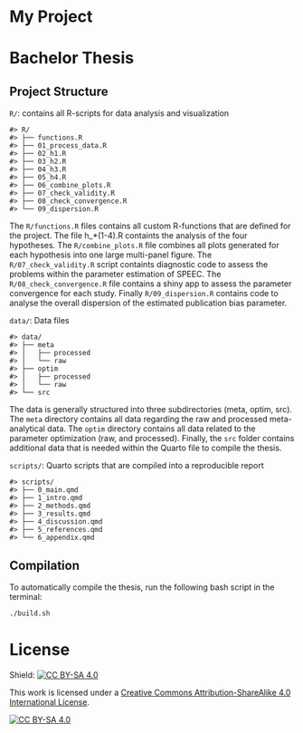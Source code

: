 # My Project


# Bachelor Thesis

## Project Structure

`R/`: contains all R-scripts for data analysis and visualization

    #> R/
    #> ├── functions.R
    #> ├── 01_process_data.R
    #> ├── 02_h1.R
    #> ├── 03_h2.R
    #> ├── 04_h3.R
    #> ├── 05_h4.R
    #> ├── 06_combine_plots.R
    #> ├── 07_check_validity.R
    #> ├── 08_check_convergence.R
    #> └── 09_dispersion.R

The `R/functions.R` files contains all custom R-functions that are
defined for the project. The file h\_\*(1-4).R containts the analysis of
the four hypotheses. The `R/combine_plots.R` file combines all plots
generated for each hypothesis into one large multi-panel figure. The
`R/07_check_validity.R` script containts diagnostic code to assess the
problems within the parameter estimation of SPEEC. The
`R/08_check_convergence.R` file contains a shiny app to assess the
parameter convergence for each study. Finally `R/09_dispersion.R`
contains code to analyse the overall dispersion of the estimated
publication bias parameter.

`data/`: Data files

    #> data/
    #> ├── meta
    #> │   ├── processed
    #> │   └── raw
    #> ├── optim
    #> │   ├── processed
    #> │   └── raw
    #> └── src

The data is generally structured into three subdirectories (meta, optim,
src). The `meta` directory contains all data regarding the raw and
processed meta-analytical data. The `optim` directory contains all data
related to the parameter optimization (raw, and processed). Finally, the
`src` folder contains additional data that is needed within the Quarto
file to compile the thesis.

`scripts/`: Quarto scripts that are compiled into a reproducible report

    #> scripts/
    #> ├── 0_main.qmd
    #> ├── 1_intro.qmd
    #> ├── 2_methods.qmd
    #> ├── 3_results.qmd
    #> ├── 4_discussion.qmd
    #> ├── 5_references.qmd
    #> └── 6_appendix.qmd

## Compilation

To automatically compile the thesis, run the following bash script in
the terminal:

``` bash
./build.sh
```

# License

Shield: [![CC BY-SA
4.0](https://img.shields.io/badge/License-CC%20BY--SA%204.0-lightgrey.svg)](http://creativecommons.org/licenses/by-sa/4.0/)

This work is licensed under a [Creative Commons Attribution-ShareAlike
4.0 International
License](http://creativecommons.org/licenses/by-sa/4.0/).

[![CC BY-SA
4.0](https://licensebuttons.net/l/by-sa/4.0/88x31.png)](http://creativecommons.org/licenses/by-sa/4.0/)
